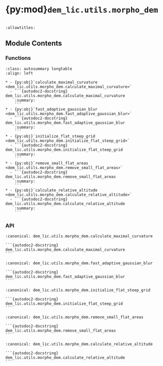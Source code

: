 # {py:mod}`dem_lic.utils.morpho_dem`

```{py:module} dem_lic.utils.morpho_dem
```

```{autodoc2-docstring} dem_lic.utils.morpho_dem
:allowtitles:
```

## Module Contents

### Functions

````{list-table}
:class: autosummary longtable
:align: left

* - {py:obj}`calculate_maximal_curvature <dem_lic.utils.morpho_dem.calculate_maximal_curvature>`
  - ```{autodoc2-docstring} dem_lic.utils.morpho_dem.calculate_maximal_curvature
    :summary:
    ```
* - {py:obj}`fast_adaptive_gaussian_blur <dem_lic.utils.morpho_dem.fast_adaptive_gaussian_blur>`
  - ```{autodoc2-docstring} dem_lic.utils.morpho_dem.fast_adaptive_gaussian_blur
    :summary:
    ```
* - {py:obj}`initialize_flat_steep_grid <dem_lic.utils.morpho_dem.initialize_flat_steep_grid>`
  - ```{autodoc2-docstring} dem_lic.utils.morpho_dem.initialize_flat_steep_grid
    :summary:
    ```
* - {py:obj}`remove_small_flat_areas <dem_lic.utils.morpho_dem.remove_small_flat_areas>`
  - ```{autodoc2-docstring} dem_lic.utils.morpho_dem.remove_small_flat_areas
    :summary:
    ```
* - {py:obj}`calculate_relative_altitude <dem_lic.utils.morpho_dem.calculate_relative_altitude>`
  - ```{autodoc2-docstring} dem_lic.utils.morpho_dem.calculate_relative_altitude
    :summary:
    ```
````

### API

````{py:function} calculate_maximal_curvature(dem, resolution=1)
:canonical: dem_lic.utils.morpho_dem.calculate_maximal_curvature

```{autodoc2-docstring} dem_lic.utils.morpho_dem.calculate_maximal_curvature
```
````

````{py:function} fast_adaptive_gaussian_blur(grid, curvature, cellsize, sigma_max, num_bins=10)
:canonical: dem_lic.utils.morpho_dem.fast_adaptive_gaussian_blur

```{autodoc2-docstring} dem_lic.utils.morpho_dem.fast_adaptive_gaussian_blur
```
````

````{py:function} initialize_flat_steep_grid(mnt, slope_threshold)
:canonical: dem_lic.utils.morpho_dem.initialize_flat_steep_grid

```{autodoc2-docstring} dem_lic.utils.morpho_dem.initialize_flat_steep_grid
```
````

````{py:function} remove_small_flat_areas(flat_steep_grid, min_area)
:canonical: dem_lic.utils.morpho_dem.remove_small_flat_areas

```{autodoc2-docstring} dem_lic.utils.morpho_dem.remove_small_flat_areas
```
````

````{py:function} calculate_relative_altitude(mnt, window_size=40)
:canonical: dem_lic.utils.morpho_dem.calculate_relative_altitude

```{autodoc2-docstring} dem_lic.utils.morpho_dem.calculate_relative_altitude
```
````
